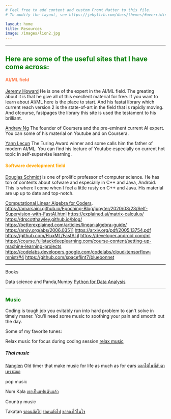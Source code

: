 ```yaml
---
# Feel free to add content and custom Front Matter to this file.
# To modify the layout, see https://jekyllrb.com/docs/themes/#overriding-theme-defaults

layout: home
title: Resources
image: /images/lion2.jpg
---
```


---
## <span style="color:green">Here are some of the useful sites that I have come across:</span>

#### <span style="color:coral"> AI/ML field</span>
[Jeremy Howard](https://www.fast.ai/) He is one of the expert in the AI/ML field. The greating about it is that he give all of this execllent material for free. If you want to learn about AI/ML here is the place to start. And his fastai library which current reach version 2 is the state-of-art in the field that is rapidly moving. And ofcourse, fastpages the library this site is used the testament to his brilliant.

[Andrew Ng](https://en.wikipedia.org/wiki/Andrew_Ng) The founder of Coursera and the pre-eminent current AI expert. You can some of his material on Youtube and on Coursera.

[Yann Lecun](http://yann.lecun.com/) The Turing Award winner and some calls him the father of modern AI/ML. You can find his lecture of Youtube especially on current hot topic in self-supervise learning.

#### <span style="color:orange"> Software development field </span>

[Douglas Schmidt](http://www.dre.vanderbilt.edu/~schmidt/) is one of prolific professor of computer science. He has ton of contents about sofware and especially in C++ and Java, Android. This is where I come when I feel a little rusty on C++ and Java. His material are up up to date and top-notch.

[Computational Linear Algebra for Coders](https://github.com/fastai/numerical-linear-algebra).
https://amarsaini.github.io/Epoching-Blog/jupyter/2020/03/23/Self-Supervision-with-FastAI.html
https://explained.ai/matrix-calculus/
https://drscotthawley.github.io/blog/
https://betterexplained.com/articles/linear-algebra-guide/
https://arxiv.org/abs/2006.03511
https://arxiv.org/pdf/2005.13754.pdf
https://github.com/FluxML/FastAI.jl
https://developer.android.com/ml
https://course.fullstackdeeplearning.com/course-content/setting-up-machine-learning-projects
https://codelabs.developers.google.com/codelabs/cloud-tensorflow-mnist/#4
https://github.com/spaceflint7/bluebonnet



---
Books

Data science and Panda,Numpy
[Python for Data Analysis](https://www.oreilly.com/library/view/python-for-data/9781449323592/)





---

### <span style="color:green"> Music </span>

Coding is tough job you evitably run into hard problem to can't solve in timely maner. You'll need some music to soothing your pain and smooth out the day.

Some of my favorite tunes:

Relax music for focus during coding session
[relax music](https://www.youtube.com/watch?v=iqmO1RlqorU)

##### Thai music

[Nanglen](https://www.youtube.com/c/NangLenGroup/featured)
Old timer that make music for life as much as for ears
[ดอกไม้ในที่ลับตา](https://www.youtube.com/watch?v=WW4FVEPkbkQ)
[เพราะเธอ](https://www.youtube.com/watch?v=X-oHiKtUXzk)


pop music

Num Kala
[เธอเป็นแฟนฉันแล้ว](https://www.youtube.com/watch?v=ihnUYwsibOU)

Country music

Takatan
[รอคนถัดไป](https://www.youtube.com/watch?v=J5SVUikmwBo)
[รอคนถัดไป](https://www.youtube.com/watch?v=c6Yg4l6BoR4)
[ขอจองไว้ในใจ](https://www.youtube.com/watch?v=h0hGII82Hhc)

